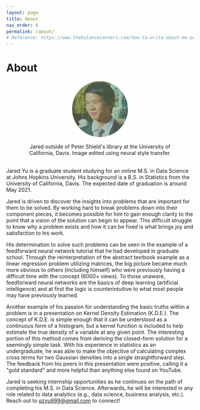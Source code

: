 ```yaml
---
layout: page
title: About
nav_order: 6
permalink: /about/
# Reference: https://www.thebalancecareers.com/how-to-write-about-me-page-examples-4142367
---
```

# About
<figure>
  <div style="text-align: center"><img src="/assets/img/self-photo2.png"/></div>
  <div style="text-align: center"><p class="text-small text-grey-dk-000 mb-4">Jared outside of Peter Shield's library at the University of California, Davis. Image edited using neural style transfer.</p></div>
</figure>
<br>
Jared Yu is a graduate student studying for an online M.S. in Data Science at Johns Hopkins University. His background is a B.S. in Statistics from the University of California, Davis. The expected date of graduation is around May 2021.

Jared is driven to discover the insights into problems that are important for them to be solved. By working hard to break problems down into their component pieces, it becomes possible for him to gain enough clarity to the point that a vision of the solution can begin to appear. This difficult struggle to know why a problem exists and how it can be fixed is what brings joy and satisfaction to his work.

His determination to solve such problems can be seen in the example of a feedforward neural network tutorial that he had developed in graduate school. Through the reinterpretation of the abstract textbook example as a linear regression problem utilizing matrices, the big picture became much more obvious to others (including himself) who were previously having a difficult time with the concept (6000+ views). To those unaware, feedforward neural networks are the basics of deep learning (artificial intelligence) and at first the logic is counterintuitive to what most people may have previously learned.

Another example of his passion for understanding the basic truths within a problem is in a presentation on Kernel Density Estimation (K.D.E.). The concept of K.D.E. is simple enough that it can be understood as a continuous form of a histogram, but a kernel function is included to help estimate the true density of a variable at any given point. The interesting portion of this method comes from deriving the closed-form solution for a seemingly simple task. With his experience in statistics as an undergraduate, he was able to make the objective of calculating complex cross terms for two Gaussian densities into a single straightforward step. The feedback from his peers in this presentation were positive, calling it a "gold standard" and more helpful than anything else found on YouTube.

Jared is seeking internship opportunities as he continues on the path of completing his M.S. in Data Science. Afterwards, he will be interested in any role related to data analytics (e.g., data science, business analysis, etc.). Reach out to <a href="{{ site.data.social-media.email.href }}{{ site.data.social-media.email.id }}" title="Email me">qzyu999@gmail.com</a> to connect!
